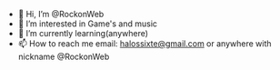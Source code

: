- 👋 Hi, I’m @RockonWeb
- 👀 I’m interested in Game's and music
- 🌱 I’m currently learning(anywhere)
- 📫 How to reach me email: halossixte@gmail.com or anywhere with nickname @RockonWeb

<!---
RockonWeb/RockonWeb is a ✨ special ✨ repository because its `README.md` (this file) appears on your GitHub profile.
You can click the Preview link to take a look at your changes.
--->
